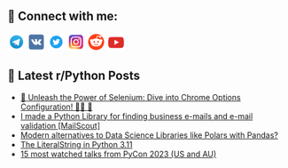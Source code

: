 ## 🔎 Connect with me:
[<img src="https://github.com/bullbesh/bullbesh/blob/main/images/Telegram.png" width="32" height="32" />](https://t.me/bullbesh)
[<img src="https://github.com/bullbesh/bullbesh/blob/main/images/VK.png" width="32" height="32" />](https://vk.com/bullbesh)
[<img src="https://github.com/bullbesh/bullbesh/blob/main/images/Twitter.png" width="32" height="32" />](https://twitter.com/bullbesh1)
[<img src="https://github.com/bullbesh/bullbesh/blob/main/images/Instagram.png" width="32" height="32" />](https://www.instagram.com/bullbesh)
[<img src="https://github.com/bullbesh/bullbesh/blob/main/images/Reddit.png" width="32" height="32" />](https://www.reddit.com/user/bullbesh)
[<img src="https://github.com/bullbesh/bullbesh/blob/main/images/YouTube.png" width="32" height="32" />](https://www.youtube.com/channel/UCtfjRs6uzgq5mfm8S06WTcg)

## 📕 Latest r/Python Posts
<!-- BLOG-POST-LIST:START -->
- [🚀 Unleash the Power of Selenium: Dive into Chrome Options Configuration! 🐍✨ 🚀](https://www.reddit.com/r/Python/comments/196okhj/unleash_the_power_of_selenium_dive_into_chrome/)
- [I made a Python Library for finding business e-mails and e-mail validation [MailScout]](https://www.reddit.com/r/Python/comments/196m3zx/i_made_a_python_library_for_finding_business/)
- [Modern alternatives to Data Science Libraries like Polars with Pandas?](https://www.reddit.com/r/Python/comments/196jbms/modern_alternatives_to_data_science_libraries/)
- [The LiteralString in Python 3.11](https://www.reddit.com/r/Python/comments/196i20a/the_literalstring_in_python_311/)
- [15 most watched talks from PyCon 2023 &lpar;US and AU&rpar;](https://www.reddit.com/r/Python/comments/196b3ak/15_most_watched_talks_from_pycon_2023_us_and_au/)
<!-- BLOG-POST-LIST:END -->
